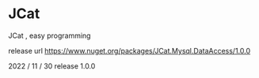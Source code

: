 # JCat
JCat , easy programming

release url
https://www.nuget.org/packages/JCat.Mysql.DataAccess/1.0.0

2022 / 11 / 30 release 1.0.0